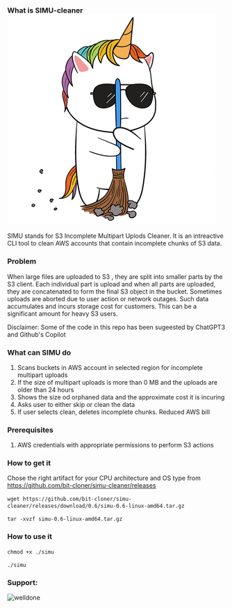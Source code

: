 ### What is SIMU-cleaner &nbsp; &nbsp; &nbsp; &nbsp; &nbsp; &nbsp; &nbsp; &nbsp; &nbsp; &nbsp; &nbsp; &nbsp; ![alt text](SIMU-cleaner.gif "SIMU")
SIMU stands for S3 Incomplete Multipart Uplods Cleaner. It is an intreactive CLI tool to clean AWS accounts that contain incomplete chunks of S3 data. 

### Problem
When large files are uploaded to S3 , they are split into smaller parts by the S3 client. Each individual part is upload and when all parts are uploaded, they are concatenated to form the final S3 object in the bucket. Sometimes uploads are aborted due to user action or network outages. Such data accumulates and incurs storage cost for customers. This can be a significant amount for heavy S3 users. 

Disclaimer: Some of the code in this repo has been sugeested by ChatGPT3 and Github's Copilot

### What can SIMU do
1. Scans buckets in AWS account in selected region for incomplete multipart uploads
2. If the size of multipart uploads is more than 0 MB and the uploads are older than 24 hours
3. Shows the size od orphaned data and the approximate cost it is incuring
4. Asks user to either skip or clean the data
5. If user selects clean, deletes incomplete chunks. Reduced AWS bill 

### Prerequisites
1. AWS credentials with appropriate permissions to perform S3 actions
### How to get it
Chose the right artifact for your CPU architecture and OS type from https://github.com/bit-cloner/simu-cleaner/releases
```
wget https://github.com/bit-cloner/simu-cleaner/releases/download/0.6/simu-0.6-linux-amd64.tar.gz
```
```
tar -xvzf simu-0.6-linux-amd64.tar.gz
```
### How to use it
```
chmod +x ./simu
```
```
./simu
```
<h3 align="left">Support:</h3>
<p><a href="https://www.buymeacoffee.com/welldone"> <img align="left" src="https://cdn.buymeacoffee.com/buttons/v2/default-yellow.png" height="50" width="210" alt="welldone" /></a></p><br><br>